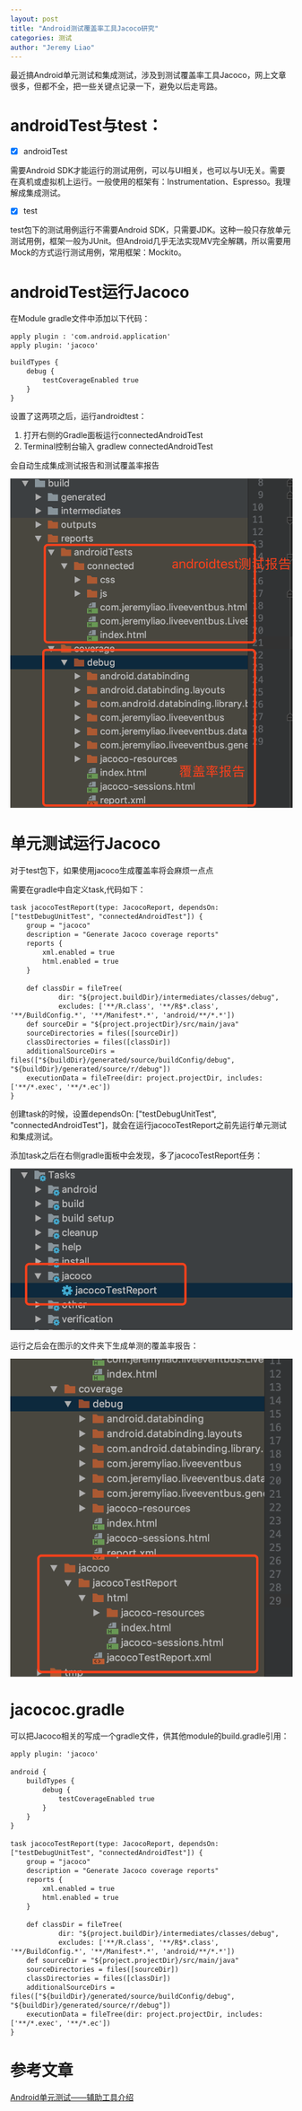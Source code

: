 ```yaml
---
layout: post
title: "Android测试覆盖率工具Jacoco研究"
categories: 测试
author: "Jeremy Liao"
---
```


最近搞Android单元测试和集成测试，涉及到测试覆盖率工具Jacoco，网上文章很多，但都不全，把一些关键点记录一下，避免以后走弯路。

# androidTest与test：
- [x] androidTest

需要Android SDK才能运行的测试用例，可以与UI相关，也可以与UI无关。需要在真机或虚拟机上运行。一般使用的框架有：Instrumentation、Espresso。我理解成集成测试。

- [x] test

test包下的测试用例运行不需要Android SDK，只需要JDK。这种一般只存放单元测试用例，框架一般为JUnit。但Android几乎无法实现MV完全解耦，所以需要用Mock的方式运行测试用例，常用框架：Mockito。

# androidTest运行Jacoco
在Module gradle文件中添加以下代码：

```
apply plugin : 'com.android.application'
apply plugin: 'jacoco'
```


```
buildTypes {
    debug {
        testCoverageEnabled true
    }
}
```

设置了这两项之后，运行androidtest：
1. 打开右侧的Gradle面板运行connectedAndroidTest
2. Terminal控制台输入 gradlew connectedAndroidTest

会自动生成集成测试报告和测试覆盖率报告

![image](/static/imgs/img_jacoco_img1.png)

# 单元测试运行Jacoco

对于test包下，如果使用jacoco生成覆盖率将会麻烦一点点

需要在gradle中自定义task,代码如下：

```
task jacocoTestReport(type: JacocoReport, dependsOn: ["testDebugUnitTest", "connectedAndroidTest"]) {
    group = "jacoco"
    description = "Generate Jacoco coverage reports"
    reports {
        xml.enabled = true
        html.enabled = true
    }

    def classDir = fileTree(
            dir: "${project.buildDir}/intermediates/classes/debug",
            excludes: ['**/R.class', '**/R$*.class', '**/BuildConfig.*', '**/Manifest*.*', 'android/**/*.*'])
    def sourceDir = "${project.projectDir}/src/main/java"
    sourceDirectories = files([sourceDir])
    classDirectories = files([classDir])
    additionalSourceDirs = files(["${buildDir}/generated/source/buildConfig/debug", "${buildDir}/generated/source/r/debug"])
    executionData = fileTree(dir: project.projectDir, includes: ['**/*.exec', '**/*.ec'])
}
```
创建task的时候，设置dependsOn: ["testDebugUnitTest", "connectedAndroidTest"]，就会在运行jacocoTestReport之前先运行单元测试和集成测试。

添加task之后在右侧gradle面板中会发现，多了jacocoTestReport任务：

![image](/static/imgs/img_jacoco_img2.png)

运行之后会在图示的文件夹下生成单测的覆盖率报告：

![image](/static/imgs/img_jacoco_img3.png)

# jacococ.gradle
可以把Jacoco相关的写成一个gradle文件，供其他module的build.gradle引用：


```
apply plugin: 'jacoco'

android {
    buildTypes {
        debug {
            testCoverageEnabled true
        }
    }
}

task jacocoTestReport(type: JacocoReport, dependsOn: ["testDebugUnitTest", "connectedAndroidTest"]) {
    group = "jacoco"
    description = "Generate Jacoco coverage reports"
    reports {
        xml.enabled = true
        html.enabled = true
    }

    def classDir = fileTree(
            dir: "${project.buildDir}/intermediates/classes/debug",
            excludes: ['**/R.class', '**/R$*.class', '**/BuildConfig.*', '**/Manifest*.*', 'android/**/*.*'])
    def sourceDir = "${project.projectDir}/src/main/java"
    sourceDirectories = files([sourceDir])
    classDirectories = files([classDir])
    additionalSourceDirs = files(["${buildDir}/generated/source/buildConfig/debug", "${buildDir}/generated/source/r/debug"])
    executionData = fileTree(dir: project.projectDir, includes: ['**/*.exec', '**/*.ec'])
}
```

# 参考文章
[Android单元测试——辅助工具介绍](https://www.jianshu.com/p/fa76b126a7e7)